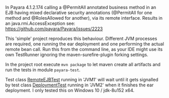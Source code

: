 In Payara 4.1.2.174 calling a @PermitAll annotated business method in an EJB having mixed declarative security annotations (@PermitAll for one method and @RolesAllowed for another), 
via its remote interface. Results in an java.rmi.AccessException see: https://github.com/payara/Payara/issues/2223

This 'simple' project reproduces this behaviour. Different JVM processes are required, 
one running the ear deployment and one performing the actual remote bean call. 
Run this from the command line, as your IDE might use its own TestRunner ignoring the maven-surefire-plugin forking settings.

In the project root execute `mvn package` to let maven create all artifacts and run the tests in module `payara-test`.

Test class [RemoteEJBTest](payara-test/src/test/java/com/mycompany/poc/RemoteEJBTest.java) running in 'JVM1' will wait until it gets signalled by test class [DeploymentTest](payara-test/src/test/java/com/mycompany/poc/RemoteEJBTest.java) running in 'JVM2' when it finishes the ear deployment. I only tested this on Windows 10 / jdk-8u152 x64.

